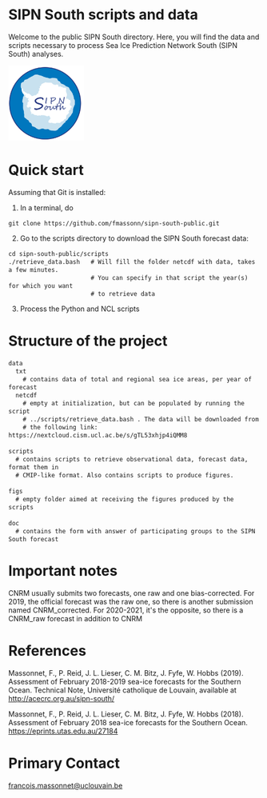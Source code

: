 # SIPN South scripts and data
Welcome to the public SIPN South directory. Here, you will find the data and scripts necessary to process Sea Ice Prediction Network South (SIPN South) analyses.

<img src="./doc/Logo2.png" width="30%">

# Quick start
Assuming that Git is installed:
1. In a terminal, do
```
git clone https://github.com/fmassonn/sipn-south-public.git
```
2. Go to the scripts directory to download the SIPN South forecast data:
```
cd sipn-south-public/scripts
./retrieve_data.bash   # Will fill the folder netcdf with data, takes a few minutes. 
                       # You can specify in that script the year(s) for which you want
                       # to retrieve data
```

3. Process the Python and NCL scripts 


# Structure of the project
```
data
  txt
    # contains data of total and regional sea ice areas, per year of forecast
  netcdf
    # empty at initialization, but can be populated by running the script 
    # ../scripts/retrieve_data.bash . The data will be downloaded from
    # the following link: https://nextcloud.cism.ucl.ac.be/s/gTL53xhjp4iQMM8 

scripts
  # contains scripts to retrieve observational data, forecast data, format them in 
  # CMIP-like format. Also contains scripts to produce figures.

figs
  # empty folder aimed at receiving the figures produced by the scripts

doc
  # contains the form with answer of participating groups to the SIPN South forecast
```
# Important notes

CNRM usually submits two forecasts, one raw and one bias-corrected. For 2019, the official forecast was the raw one, so there is another submission named CNRM_corrected. For 2020-2021, it's the opposite, so there is a CNRM_raw forecast in addition to CNRM



# References
Massonnet, F., P. Reid, J. L. Lieser, C. M. Bitz, J. Fyfe, W. Hobbs (2019). Assessment of February 2018-2019 sea-ice forecasts for the Southern Ocean. Technical
Note, Université catholique de Louvain, available at http://acecrc.org.au/sipn-south/

Massonnet, F., P. Reid, J. L. Lieser, C. M. Bitz, J. Fyfe, W. Hobbs (2018). Assessment of February 2018 sea-ice forecasts for the Southern Ocean. https://eprints.utas.edu.au/27184

# Primary Contact
francois.massonnet@uclouvain.be

